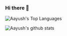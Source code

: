 ### Hi there 👋

![Aayush's Top Languages](https://github-readme-stats.vercel.app/api/top-langs/?username=coder-Aayush&layout=compact&theme=radical)

![Aayush's github stats](https://github-readme-stats.vercel.app/api?username=coder-Aayush&show_icons=true&theme=dark&count_private=true)
